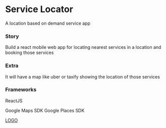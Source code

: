 # Service Locator
A location based on demand service app

### Story
Build a react mobile web app for locating nearest services in a location and booking those services

### Extra
It will have a map like uber or taxify showing the location of those services

### Frameworks
ReactJS 


Google Maps SDK
Google Places SDK


[LOGO](https://dribbble.com/shots/3946846-Logo-concepts-for-all-in-one-ride-hailing-app)